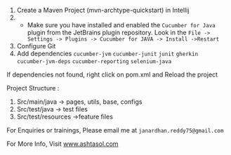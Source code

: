 1. Create a Maven Project (mvn-archtype-quickstart) in Intellij
2. - Make sure you have installed and enabled the `Cucumber for Java` plugin from the 
     JetBrains plugin repository. Look in the 
     `File -> Settings -> Plugins -> Cucumber for JAVA -> Install ->Restart`
2. Configure Git
3. Add dependencies
        `cucumber-jvm`
        `cucumber-junit`
        `junit`
        `gherkin`
        `cucumber-jvm-deps`
        `cucumber-reporting`
        `selenium-java`
   
If dependencies not found, right click on pom.xml and Reload the project

Project Structure :
1. Src/main/java -> pages, utils, base, configs
2. Src/test/java -> test files
3. Src/test/resources ->feature files

For Enquiries or trainings, Please email me at `janardhan.reddy75@gmail.com`

For More Info, Visit www.ashtasol.com